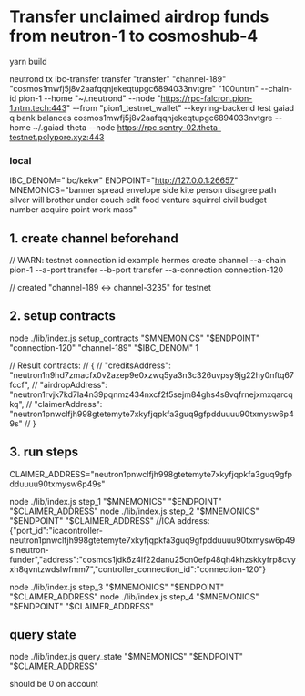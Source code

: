 # Transfer unclaimed airdrop funds from neutron-1 to cosmoshub-4

yarn build

neutrond tx ibc-transfer transfer "transfer" "channel-189" "cosmos1mwfj5j8v2aafqqnjekeqtupgc6894033nvtgre" "100untrn" --chain-id pion-1 --home "~/.neutrond" --node "https://rpc-falcron.pion-1.ntrn.tech:443" --from "pion1_testnet_wallet" --keyring-backend test
gaiad q bank balances cosmos1mwfj5j8v2aafqqnjekeqtupgc6894033nvtgre --home ~/.gaiad-theta --node https://rpc.sentry-02.theta-testnet.polypore.xyz:443

### local
IBC_DENOM="ibc/kekw"
ENDPOINT="http://127.0.0.1:26657"
MNEMONICS="banner spread envelope side kite person disagree path silver will brother under couch edit food venture squirrel civil budget number acquire point work mass"

## 1. create channel beforehand
// WARN: testnet connection id example
hermes create channel --a-chain pion-1 --a-port transfer --b-port transfer --a-connection connection-120

// created "channel-189 <-> channel-3235" for testnet

## 2. setup contracts
node ./lib/index.js setup_contracts "$MNEMONICS" "$ENDPOINT" "connection-120" "channel-189" "$IBC_DENOM" 1

// Result contracts:
// {
//     "creditsAddress": "neutron1n9hd7zmacfx0v2azep9e0xzwq5ya3n3c326uvpsy9jg22hy0nftq67fccf",
//     "airdropAddress": "neutron1rvjk7kd7la4n39pqnmz434nxcf2f5sejm84ghs4s8vqfrnejxmxqarcqkq",
//     "claimerAddress": "neutron1pnwclfjh998gtetemyte7xkyfjqpkfa3guq9gfpdduuuu90txmysw6p49s"
// }

## 3. run steps
CLAIMER_ADDRESS="neutron1pnwclfjh998gtetemyte7xkyfjqpkfa3guq9gfpdduuuu90txmysw6p49s"

node ./lib/index.js step_1 "$MNEMONICS" "$ENDPOINT" "$CLAIMER_ADDRESS"
node ./lib/index.js step_2 "$MNEMONICS" "$ENDPOINT" "$CLAIMER_ADDRESS"
//ICA address: {"port_id":"icacontroller-neutron1pnwclfjh998gtetemyte7xkyfjqpkfa3guq9gfpdduuuu90txmysw6p49s.neutron-funder","address":"cosmos1jdk6z4lf22danu25cn0efp48qh4khzskkyfrp8cvyxh8qvntzwdslwfmm7","controller_connection_id":"connection-120"}

node ./lib/index.js step_3 "$MNEMONICS" "$ENDPOINT" "$CLAIMER_ADDRESS"
node ./lib/index.js step_4 "$MNEMONICS" "$ENDPOINT" "$CLAIMER_ADDRESS"

## query state
node ./lib/index.js query_state "$MNEMONICS" "$ENDPOINT" "$CLAIMER_ADDRESS"

should be 0 on account
